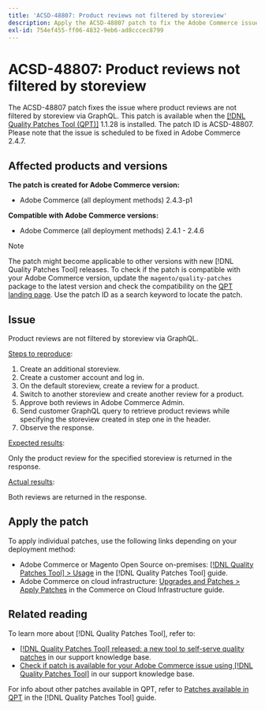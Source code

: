 ```yaml
---
title: 'ACSD-48807: Product reviews not filtered by storeview'
description: Apply the ACSD-48807 patch to fix the Adobe Commerce issue where product reviews are not filtered by storeview via GraphQL.
exl-id: 754ef455-ff06-4832-9eb6-ad8cccec8799
---
```

# ACSD-48807: Product reviews not filtered by storeview

The ACSD-48807 patch fixes the issue where product reviews are not filtered by storeview via GraphQL. This patch is available when the [[!DNL Quality Patches Tool (QPT)]](/help/announcements/adobe-commerce-announcements/magento-quality-patches-released-new-tool-to-self-serve-quality-patches.md) 1.1.28 is installed. The patch ID is ACSD-48807. Please note that the issue is scheduled to be fixed in Adobe Commerce 2.4.7.

## Affected products and versions

**The patch is created for Adobe Commerce version:**

* Adobe Commerce (all deployment methods) 2.4.3-p1

**Compatible with Adobe Commerce versions:**

* Adobe Commerce (all deployment methods) 2.4.1 - 2.4.6

>[!NOTE]
>
>The patch might become applicable to other versions with new [!DNL Quality Patches Tool] releases. To check if the patch is compatible with your Adobe Commerce version, update the `magento/quality-patches` package to the latest version and check the compatibility on the [QPT landing page](https://experienceleague.adobe.com/tools/commerce-quality-patches/index.html). Use the patch ID as a search keyword to locate the patch.

## Issue

Product reviews are not filtered by storeview via GraphQL.

<u>Steps to reproduce</u>:

1. Create an additional storeview.
1. Create a customer account and log in.
1. On the default storeview, create a review for a product.
1. Switch to another storeview and create another review for a product.
1. Approve both reviews in Adobe Commerce Admin.
1. Send customer GraphQL query to retrieve product reviews while specifying the storeview created in step one in the header.
1. Observe the response.

<u>Expected results</u>:

Only the product review for the specified storeview is returned in the response.

<u>Actual results</u>:

Both reviews are returned in the response.

## Apply the patch

To apply individual patches, use the following links depending on your deployment method:

* Adobe Commerce or Magento Open Source on-premises: [[!DNL Quality Patches Tool] > Usage](https://experienceleague.adobe.com/docs/commerce-operations/tools/quality-patches-tool/usage.html) in the [!DNL Quality Patches Tool] guide.
* Adobe Commerce on cloud infrastructure: [Upgrades and Patches > Apply Patches](https://experienceleague.adobe.com/docs/commerce-cloud-service/user-guide/develop/upgrade/apply-patches.html) in the Commerce on Cloud Infrastructure guide.

## Related reading

To learn more about [!DNL Quality Patches Tool], refer to:

* [[!DNL Quality Patches Tool] released: a new tool to self-serve quality patches](/help/announcements/adobe-commerce-announcements/magento-quality-patches-released-new-tool-to-self-serve-quality-patches.md) in our support knowledge base.
* [Check if patch is available for your Adobe Commerce issue using [!DNL Quality Patches Tool]](/help/support-tools/patches-available-in-qpt-tool/check-patch-for-magento-issue-with-magento-quality-patches.md) in our support knowledge base.

For info about other patches available in QPT, refer to [Patches available in QPT](https://experienceleague.adobe.com/tools/commerce-quality-patches/index.html) in the [!DNL Quality Patches Tool] guide.
